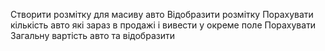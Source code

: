 Створити розмітку для масиву авто
Відобразити розмітку
Порахувати кількість авто які зараз в продажі і вивести у окреме поле
Порахувати Загальну вартість авто та відобразити
